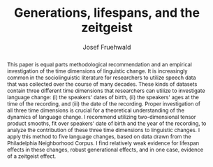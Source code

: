 ---
abstract: 'This paper is equal parts methodological recommendation and an empirical
  investigation of the time dimensions of linguistic change. It is increasingly common
  in the sociolinguistic literature for researchers to utilize speech data that was
  collected over the course of many decades. These kinds of datasets contain three
  different time dimensions that researchers can utilize to investigate language change:
  (i) the speakers'' dates of birth, (ii) the speakers'' ages at the time of the recording,
  and (iii) the date of the recording. Proper investigation of all three time dimensions
  is crucial for a theoretical understanding of the dynamics of language change. I
  recommend utilizing two-dimensional tensor product smooths, fit over speakers''
  date of birth and the year of the recording, to analyze the contribution of these
  three time dimensions to linguistic changes. I apply this method to five language
  changes, based on data drawn from the Philadelphia Neighborhood Corpus. I find relatively
  weak evidence for lifespan effects in these changes, robust generational effects,
  and in one case, evidence of a zeitgeist effect.'
author:
- Josef Fruehwald
category: paper
doi: 10.1017/S0954394517000060
layout: publication
number: '1'
p_url: https://www.cambridge.org/core/product/identifier/S0954394517000060/type/journal_article
pages: 1--27
published: Language Variation and Change
tags:
- language change
- philadelphia english
- apparent time
- gams
- lifespan change
title: Generations, lifespans, and the zeitgeist
volume: '29'
year: '2017'
---